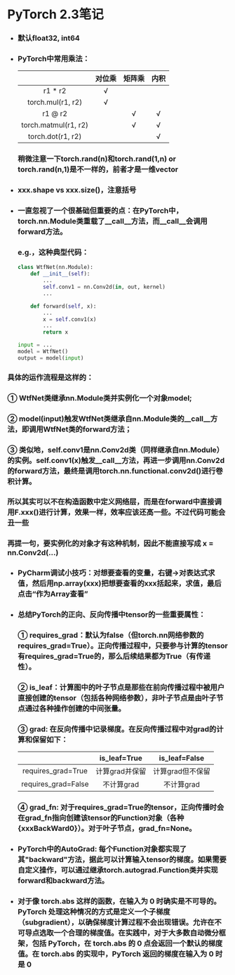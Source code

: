 # PyTorch 2.3笔记

- ### 默认float32, int64

- ### PyTorch中常用乘法：
  
  |                      | 对位乘 | 矩阵乘 | 内积  |
  |:--------------------:|:---:|:---:|:---:|
  | r1 * r2              | √   |     |     |
  | torch.mul(r1, r2)    | √   |     |     |
  | r1 @ r2              |     | √   | √   |
  | torch.matmul(r1, r2) |     | √   | √   |
  | torch.dot(r1, r2)    |     |     | √   |
  
  ### 稍微注意一下torch.rand(n)和torch.rand(1,n) or torch.rand(n,1)是不一样的，前者才是一维vector

- ### xxx.shape vs xxx.size()，注意括号

- ### 一直忽视了一个很基础但重要的点：在PyTorch中，torch.nn.Module类重载了\_\_call\_\_方法，而\_\_call\_\_会调用forward方法。
  
  ### e.g.，这种典型代码：
  
  ```python
  class WtfNet(nn.Module):
      def __init__(self):
          ...
          self.conv1 = nn.Conv2d(in, out, kernel)
          ...
  
      def forward(self, x):
          ...
          x = self.conv1(x)
          ...
          return x
  
  input = ... 
  model = WtfNet()
  output = model(input)
  ```

### 具体的运作流程是这样的：

### ① WtfNet类继承nn.Module类并实例化一个对象model;

### ② model(input)触发WtfNet类继承自nn.Module类的__call__方法，即调用WtfNet类的forward方法；

### ③ 类似地，self.conv1是nn.Conv2d类（同样继承自nn.Module）的实例。self.conv1(x)触发__call__方法，再进一步调用nn.Conv2d的forward方法，最终是调用torch.nn.functional.conv2d()进行卷积计算。

### 所以其实可以不在构造函数中定义网络层，而是在forward中直接调用F.xxx()进行计算，效果一样，效率应该还高一些。不过代码可能会丑一些

### 再提一句，要实例化的对象才有这种机制，因此不能直接写成 x = nn.Conv2d(...)

- ### PyCharm调试小技巧：对想要查看的变量，右键->对表达式求值，然后用np.array(xxx)把想要查看的xxx括起来，求值，最后点击“作为Array查看”

- ### 总结PyTorch的正向、反向传播中tensor的一些重要属性：
  
  ### ① requires_grad：默认为false（但torch.nn网络参数的requires_grad=True）。正向传播过程中，只要参与计算的tensor有requires_grad=True的，那么后续结果都为True（有传递性）。
  
  ### ② is_leaf：计算图中的叶子节点是那些在前向传播过程中被用户直接创建的tensor（包括各种网络参数），非叶子节点是由叶子节点通过各种操作创建的中间张量。
  
  ### ③ grad: 在反向传播中记录梯度。在反向传播过程中对grad的计算和保留如下：
  
  |                     | is_leaf=True | is_leaf=False |
  |:-------------------:|:------------:|:-------------:|
  | requires_grad=True  | 计算grad并保留    | 计算grad但不保留    |
  | requires_grad=False | 不计算grad      | 不计算grad       |
  
  ### ④ grad_fn: 对于requires_grad=True的tensor，正向传播时会在grad_fn指向创建该tensor的Function对象（各种{xxxBackWard0}）。对于叶子节点，grad_fn=None。

- ### PyTorch中的AutoGrad: 每个Function对象都实现了其"backward"方法，据此可以计算输入tensor的梯度。如果需要自定义操作，可以通过继承torch.autograd.Function类并实现forward和backward方法。

- ### 对于像 torch.abs 这样的函数，在输入为 0 时确实是不可导的。PyTorch 处理这种情况的方式是定义一个子梯度（subgradient），以确保梯度计算过程不会出现错误。允许在不可导点选取一个合理的梯度值。在实践中，对于大多数自动微分框架，包括 PyTorch，在 torch.abs 的 0 点会返回一个默认的梯度值。在 torch.abs 的实现中，PyTorch 返回的梯度在输入为 0 时是 0
